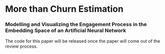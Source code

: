 # More than Churn Estimation
### Modelling and Visualizing the Engagement Process in the Embedding Space of an Artificial Neural Network

The code for this paper will be released once the paper will come out of the review process.
